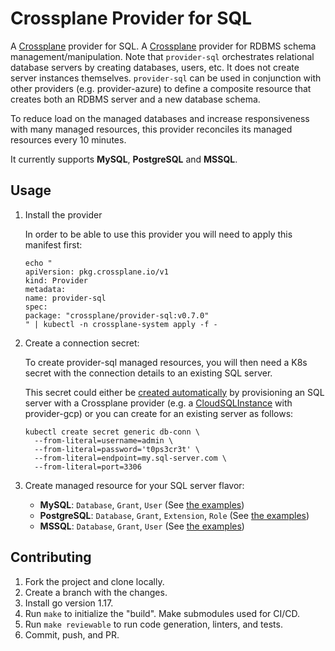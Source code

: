 # Crossplane Provider for SQL

A [Crossplane] provider for SQL.
A [Crossplane] provider for RDBMS schema management/manipulation. Note that
`provider-sql` orchestrates relational database servers by creating databases,
users, etc. It does not create server instances themselves. `provider-sql` can
be used in conjunction with other providers (e.g. provider-azure) to define a
composite resource that creates both an RDBMS server and a new database schema.

To reduce load on the managed databases and increase responsiveness with many
managed resources, this provider reconciles its managed resources every 10 minutes.

It currently supports **MySQL**, **PostgreSQL** and **MSSQL**.

## Usage

1. Install the provider

   In order to be able to use this provider you will need to apply this manifest first:

   ```
   echo "
   apiVersion: pkg.crossplane.io/v1
   kind: Provider
   metadata:
   name: provider-sql
   spec:
   package: "crossplane/provider-sql:v0.7.0"
   " | kubectl -n crossplane-system apply -f -
   ```

2. Create a connection secret:

   To create provider-sql managed resources, you will then need a K8s secret
   with the connection details to an existing SQL server.

   This secret could either be [created automatically] by provisioning an SQL server
   with a Crossplane provider (e.g. a [CloudSQLInstance] with provider-gcp) or you can
   create for an existing server as follows:

   ```
   kubectl create secret generic db-conn \
     --from-literal=username=admin \
     --from-literal=password='t0ps3cr3t' \
     --from-literal=endpoint=my.sql-server.com \
     --from-literal=port=3306
   ```

3. Create managed resource for your SQL server flavor:

   - **MySQL**: `Database`, `Grant`, `User` (See [the examples](examples/mysql))
   - **PostgreSQL**: `Database`, `Grant`, `Extension`, `Role` (See [the examples](examples/postgresql))
   - **MSSQL**: `Database`, `Grant`, `User` (See [the examples](examples/mssql))

[crossplane]: https://crossplane.io
[cloudsqlinstance]: https://doc.crds.dev/github.com/crossplane/provider-gcp/database.gcp.crossplane.io/CloudSQLInstance/v1beta1@v0.18.0
[created automatically]: https://crossplane.io/docs/v1.5/concepts/managed-resources.html#connection-details

## Contributing

1. Fork the project and clone locally.
2. Create a branch with the changes.
3. Install go version 1.17.
4. Run `make` to initialize the "build". Make submodules used for CI/CD.
5. Run `make reviewable` to run code generation, linters, and tests.
6. Commit, push, and PR.
